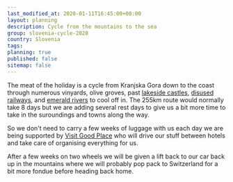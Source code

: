 ```yaml
---
last_modified_at: 2020-01-11T16:45:00+00:00
layout: planning
description: Cycle from the mountains to the sea
group: slovenia-cycle-2020
country: Slovenia
tags:
planning: true
published: false
sitemap: false
---
```


The meat of the holiday is a cycle from Kranjska Gora down to the coast through numerous vinyards, olive groves, past [lakeside castles](https://www.bled.si/en/what-to-see-do/attractions/15/bled-castle), [disused railways](http://www.parenzana.net/en), and [emerald rivers](https://www.soca-valley.com/en/summer/other-adventures/natural-swimming-pools/2017060810485674/the-nadiza-river/) to cool off in. The 255km route would normally take 8 days but we are adding several rest days to give us a bit more time to take in the suroundings and towns along the way.

So we don't need to carry a few weeks of luggage with us each day we are being supported by [Visit Good Place](https://www.visit-goodplace.com/tours/bike-slovenia-green-bike-tour) who will drive our stuff between hotels and take care of organising everything for us.

After a few weeks on two wheels we will be given a lift back to our car back up in the mountains where we will probably pop pack to Switzerland for a bit more fondue before heading back home.